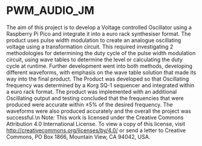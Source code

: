 # PWM_AUDIO_JM
The aim of this project is to develop a Voltage controlled Oscillator using a Raspberry Pi Pico and integrate it into a euro rack synthesiser format. The product uses pulse width modulation to create an analogue oscillating voltage using a transformation circuit. This required investigating 2 methodologies for determining the duty cycle of the pulse width modulation circuit, using wave tables to determine the level or calculating the duty cycle at runtime. Further development went into both methods, developing different waveforms, with emphasis on the wave table solution that made its way into the final product. The Product was developed so that Oscillating frequency was determined by a Korg SQ-1 sequencer and integrated within a euro rack format. The product was implemented with an additional Oscillating output and testing concluded that the frequencies that were produced were accurate within ±5% of the desired frequency. The waveforms were also produced accurately and the overall the project was successful.\n
Note:
This work is licensed under the Creative Commons Attribution 4.0 International License. To view a copy of this license, visit http://creativecommons.org/licenses/by/4.0/ or send a letter to Creative Commons, PO Box 1866, Mountain View, CA 94042, USA.
